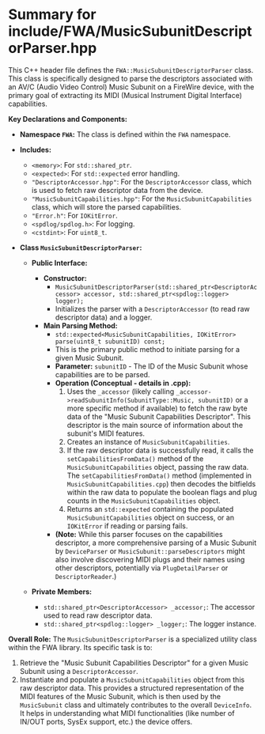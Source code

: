 # Summary for include/FWA/MusicSubunitDescriptorParser.hpp

This C++ header file defines the `FWA::MusicSubunitDescriptorParser` class. This class is specifically designed to parse the descriptors associated with an AV/C (Audio Video Control) Music Subunit on a FireWire device, with the primary goal of extracting its MIDI (Musical Instrument Digital Interface) capabilities.

**Key Declarations and Components:**

-   **Namespace `FWA`:** The class is defined within the `FWA` namespace.

-   **Includes:**
    -   `<memory>`: For `std::shared_ptr`.
    -   `<expected>`: For `std::expected` error handling.
    -   `"DescriptorAccessor.hpp"`: For the `DescriptorAccessor` class, which is used to fetch raw descriptor data from the device.
    -   `"MusicSubunitCapabilities.hpp"`: For the `MusicSubunitCapabilities` class, which will store the parsed capabilities.
    -   `"Error.h"`: For `IOKitError`.
    -   `<spdlog/spdlog.h>`: For logging.
    -   `<cstdint>`: For `uint8_t`.

-   **Class `MusicSubunitDescriptorParser`:**
    -   **Public Interface:**
        -   **Constructor:**
            -   `MusicSubunitDescriptorParser(std::shared_ptr<DescriptorAccessor> accessor, std::shared_ptr<spdlog::logger> logger);`
            -   Initializes the parser with a `DescriptorAccessor` (to read raw descriptor data) and a logger.
        -   **Main Parsing Method:**
            -   `std::expected<MusicSubunitCapabilities, IOKitError> parse(uint8_t subunitID) const;`
            -   This is the primary public method to initiate parsing for a given Music Subunit.
            -   **Parameter:** `subunitID` - The ID of the Music Subunit whose capabilities are to be parsed.
            -   **Operation (Conceptual - details in .cpp):**
                1.  Uses the `_accessor` (likely calling `_accessor->readSubunitInfo(SubunitType::Music, subunitID)` or a more specific method if available) to fetch the raw byte data of the "Music Subunit Capabilities Descriptor". This descriptor is the main source of information about the subunit's MIDI features.
                2.  Creates an instance of `MusicSubunitCapabilities`.
                3.  If the raw descriptor data is successfully read, it calls the `setCapabilitiesFromData()` method of the `MusicSubunitCapabilities` object, passing the raw data. The `setCapabilitiesFromData()` method (implemented in `MusicSubunitCapabilities.cpp`) then decodes the bitfields within the raw data to populate the boolean flags and plug counts in the `MusicSubunitCapabilities` object.
                4.  Returns an `std::expected` containing the populated `MusicSubunitCapabilities` object on success, or an `IOKitError` if reading or parsing fails.
            -   **(Note:** While this parser focuses on the capabilities descriptor, a more comprehensive parsing of a Music Subunit by `DeviceParser` or `MusicSubunit::parseDescriptors` might also involve discovering MIDI plugs and their names using other descriptors, potentially via `PlugDetailParser` or `DescriptorReader`.)

    -   **Private Members:**
        -   `std::shared_ptr<DescriptorAccessor> _accessor;`: The accessor used to read raw descriptor data.
        -   `std::shared_ptr<spdlog::logger> _logger;`: The logger instance.

**Overall Role:**
The `MusicSubunitDescriptorParser` is a specialized utility class within the FWA library. Its specific task is to:
1.  Retrieve the "Music Subunit Capabilities Descriptor" for a given Music Subunit using a `DescriptorAccessor`.
2.  Instantiate and populate a `MusicSubunitCapabilities` object from this raw descriptor data.
This provides a structured representation of the MIDI features of the Music Subunit, which is then used by the `MusicSubunit` class and ultimately contributes to the overall `DeviceInfo`. It helps in understanding what MIDI functionalities (like number of IN/OUT ports, SysEx support, etc.) the device offers.
